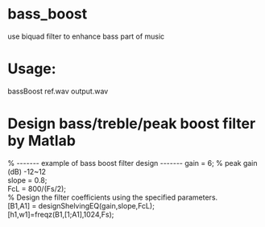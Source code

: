 # bass_boost
use biquad filter to enhance bass part of music

# Usage:  
bassBoost ref.wav output.wav

# Design bass/treble/peak boost filter by Matlab
% ------- example of bass boost filter design ------- 
gain = 6;  % peak gain (dB)  -12~12   
slope = 0.8;   
FcL = 800/(Fs/2);   
% Design the filter coefficients using the specified parameters.   
[B1,A1] = designShelvingEQ(gain,slope,FcL);   
[h1,w1]=freqz(B1,[1;A1],1024,Fs);   
